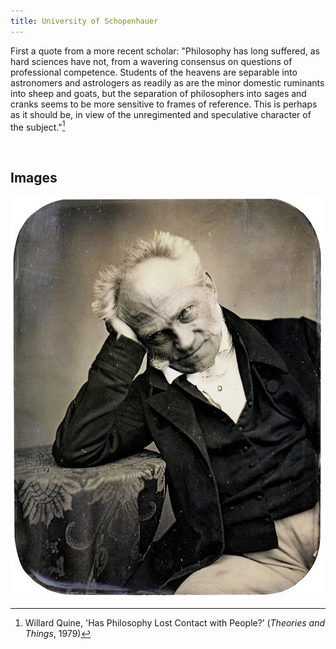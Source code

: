 ```yaml
---
title: University of Schopenhauer
---
```


First a quote from a more recent scholar: "Philosophy has long suffered, as hard
sciences have not, from a wavering consensus on questions of professional
competence. Students of the heavens are separable into astronomers and
astrologers as readily as are the minor domestic ruminants into sheep and goats,
but the separation of philosophers into sages and cranks seems to be more
sensitive to frames of reference. This is perhaps as it should be, in view of
the unregimented and speculative character of the subject."[^1]

[^1]: Willard Quine, 'Has Philosophy Lost Contact with People?’ (*Theories and
Things*, 1979)

 

Images
------

![](../images/schopenhauer1.jpg)
